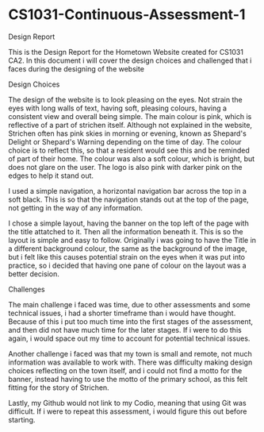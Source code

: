 # CS1031-Continuous-Assessment-1

Design Report

This is the Design Report for the Hometown Website created for CS1031 CA2. In this document i will cover the design choices and challenged that i faces during the designing of the website

Design Choices

The design of the website is to look pleasing on the eyes. Not strain the eyes with long walls of text, having soft, pleasing colours, having a consistent view and overall being simple. The main colour is pink, which is reflective of a part of strichen itself. Although not explained in the website, Strichen often has pink skies in morning or evening, known as Shepard's Delight or Shepard's Warning depending on the time of day. The colour choice is to reflect this, so that a resident would see this and be reminded of part of their home. The colour was also a soft colour, which is bright, but does not glare on the user. The logo is also pink with darker pink on the edges to help it stand out.

I used a simple navigation, a horizontal navigation bar across the top in a soft black. This is so that the navigation stands out at the top of the page, not getting in the way of any information. 

I chose a simple layout, having the banner on the top left of the page with the title attatched to it. Then all the information beneath it. This is so the layout is simple and easy to follow. Originally i was going to have the Title in a different background colour, the same as the background of the image, but i felt like this causes potential strain on the eyes when it was put into practice, so i decided that having one pane of colour on the layout was a better decision. 

Challenges

The main challenge i faced was time, due to other assessments and some technical issues, i had a shorter timeframe than i would have thought. Because of this i put too much time into the first stages of the assessment, and then did not have much time for the later stages. If i were to do this again, i would space out my time to account for potential technical issues. 

Another challenge i faced was that my town is small and remote, not much information was available to work with. There was difficulty making design choices reflecting on the town itself, and i could not find a motto for the banner, instead having to use the motto of the primary school, as this felt fitting for the story of Strichen. 

Lastly, my Github would not link to my Codio, meaning that using Git was difficult. If i were to repeat this assessment, i would figure this out before starting.
